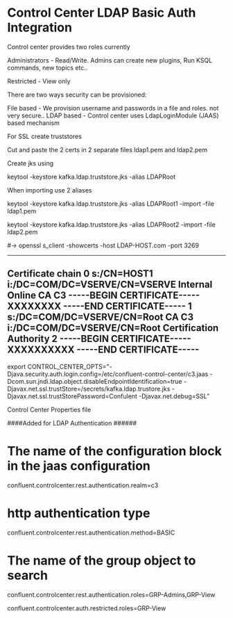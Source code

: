 # Control Center LDAP Basic Auth Integration

Control center provides two roles currently 

Administrators - Read/Write. Admins can create new plugins, Run KSQL commands, new topics etc..

Restricted - View only



There are two ways security can be provisioned:

File based - We provision username and passwords in a file and roles. not very secure..
LDAP based - Control center uses LdapLoginModule (JAAS) based mechanism

For SSL create truststores

Cut and paste the 2 certs in 2 separate files ldap1.pem and ldap2.pem

Create jks using

keytool -keystore kafka.ldap.truststore.jks -alias LDAPRoot

When importing use 2 aliases

keytool -keystore kafka.ldap.truststore.jks -alias LDAPRoot1 -import -file ldap1.pem

keytool -keystore kafka.ldap.truststore.jks -alias LDAPRoot2 -import -file ldap2.pem

#-> openssl s_client -showcerts -host LDAP-HOST.com -port 3269

---
Certificate chain
0 s:/CN=HOST1
   i:/DC=COM/DC=VSERVE/CN=VSERVE Internal Online CA C3
-----BEGIN CERTIFICATE-----
XXXXXXXX
-----END CERTIFICATE-----
1 s:/DC=COM/DC=VSERVE/CN=Root CA C3
   i:/DC=COM/DC=VSERVE/CN=Root Certification Authority 2
-----BEGIN CERTIFICATE-----
XXXXXXXXXX
-----END CERTIFICATE-----
---



export CONTROL_CENTER_OPTS="-Djava.security.auth.login.config=/etc/confluent-control-center/c3.jaas -Dcom.sun.jndi.ldap.object.disableEndpointIdentification=true -Djavax.net.ssl.trustStore=/secrets/kafka.ldap.trustore.jks -Djavax.net.ssl.trustStorePassword=Confulent -Djavax.net.debug=SSL”



Control Center Properties file

####Added for LDAP Authentication ######

# The name of the configuration block in the jaas configuration

confluent.controlcenter.rest.authentication.realm=c3

# http authentication type

confluent.controlcenter.rest.authentication.method=BASIC

# The name of the group object to search

confluent.controlcenter.rest.authentication.roles=GRP-Admins,GRP-View

confluent.controlcenter.auth.restricted.roles=GRP-View
